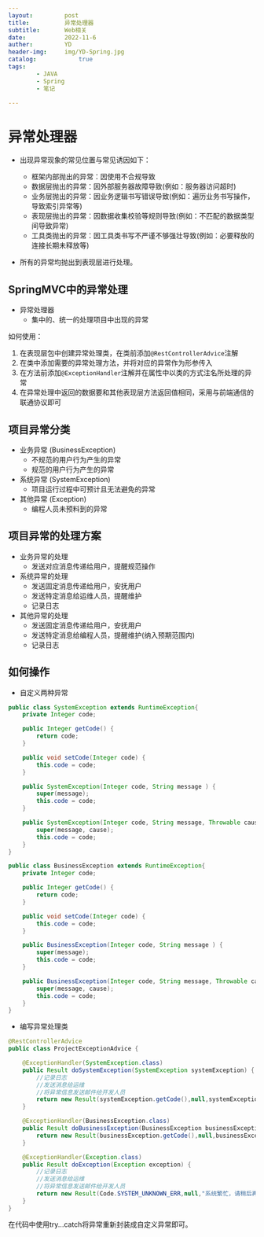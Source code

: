 ```yaml
---
layout:         post
title:          异常处理器
subtitle:       Web相关
date:           2022-11-6
auther:         YD
header-img:     img/YD-Spring.jpg
catalog:            true
tags:
        - JAVA
        - Spring
        - 笔记

---
```


# 异常处理器

* 出现异常现象的常见位置与常见诱因如下：
  * 框架内部抛出的异常：因使用不合规导致
  * 数据层抛出的异常：因外部服务器故障导致(例如：服务器访问超时)
  * 业务层抛出的异常：因业务逻辑书写错误导致(例如：遍历业务书写操作，导致索引异常等)
  * 表现层抛出的异常：因数据收集校验等规则导致(例如：不匹配的数据类型间导致异常)
  * 工具类抛出的异常：因工具类书写不严谨不够强壮导致(例如：必要释放的连接长期未释放等)

* 所有的异常均抛出到表现层进行处理。

## SpringMVC中的异常处理

* 异常处理器
  * 集中的、统一的处理项目中出现的异常

如何使用：

1. 在表现层包中创建异常处理类，在类前添加`@RestControllerAdvice`注解
2. 在类中添加需要的异常处理方法，并将对应的异常作为形参传入
3. 在方法前添加`@ExceptionHandler`注解并在属性中以类的方式注名所处理的异常
4. 在异常处理中返回的数据要和其他表现层方法返回值相同，采用与前端通信的联通协议即可

## 项目异常分类

* 业务异常 (BusinessException)
  * 不规范的用户行为产生的异常
  * 规范的用户行为产生的异常
* 系统异常 (SystemException)
  * 项目运行过程中可预计且无法避免的异常
* 其他异常 (Exception)
  * 编程人员未预料到的异常

<!-- 
* 不规范的用户行为产生的异常
* 规范的用户行为产生的异常
* 项目运行过程中可预计且无法避免的异常
* 编程人员未预料到的异常 
-->

## 项目异常的处理方案

* 业务异常的处理
  * 发送对应消息传递给用户，提醒规范操作
* 系统异常的处理
  * 发送固定消息传递给用户，安抚用户
  * 发送特定消息给运维人员，提醒维护
  * 记录日志
* 其他异常的处理
  * 发送固定消息传递给用户，安抚用户
  * 发送特定消息给编程人员，提醒维护(纳入预期范围内)
  * 记录日志

## 如何操作

* 自定义两种异常

```JAVA
public class SystemException extends RuntimeException{
    private Integer code;

    public Integer getCode() {
        return code;
    }

    public void setCode(Integer code) {
        this.code = code;
    }

    public SystemException(Integer code, String message ) {
        super(message);
        this.code = code;
    }

    public SystemException(Integer code, String message, Throwable cause ) {
        super(message, cause);
        this.code = code;
    }
}

public class BusinessException extends RuntimeException{
    private Integer code;

    public Integer getCode() {
        return code;
    }

    public void setCode(Integer code) {
        this.code = code;
    }

    public BusinessException(Integer code, String message ) {
        super(message);
        this.code = code;
    }

    public BusinessException(Integer code, String message, Throwable cause ) {
        super(message, cause);
        this.code = code;
    }
}
```

* 编写异常处理类

```JAVA
@RestControllerAdvice
public class ProjectExceptionAdvice {

    @ExceptionHandler(SystemException.class)
    public Result doSystemException(SystemException systemException) {
        //记录日志
        //发送消息给运维
        //将异常信息发送邮件给开发人员
        return new Result(systemException.getCode(),null,systemException.getMessage());
    }

    @ExceptionHandler(BusinessException.class)
    public Result doBusinessException(BusinessException businessException) {
        return new Result(businessException.getCode(),null,businessException.getMessage());
    }

    @ExceptionHandler(Exception.class)
    public Result doException(Exception exception) {
        //记录日志
        //发送消息给运维
        //将异常信息发送邮件给开发人员
        return new Result(Code.SYSTEM_UNKNOWN_ERR,null,"系统繁忙，请稍后再试！");
    }
}
```

在代码中使用try...catch将异常重新封装成自定义异常即可。